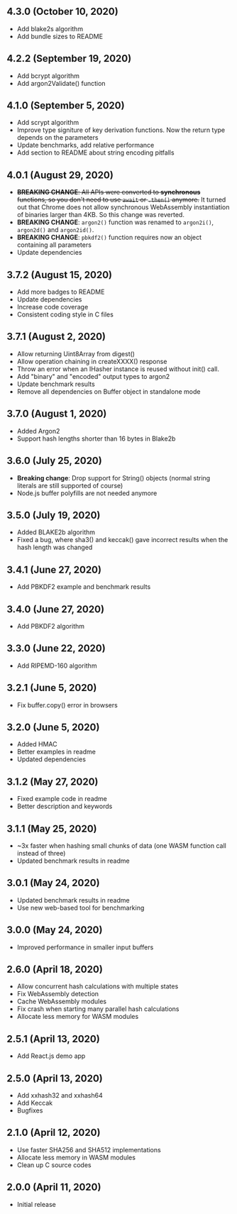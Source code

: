 ## 4.3.0 (October 10, 2020)

* Add blake2s algorithm
* Add bundle sizes to README

## 4.2.2 (September 19, 2020)

* Add bcrypt algorithm
* Add argon2Validate() function

## 4.1.0 (September 5, 2020)

* Add scrypt algorithm
* Improve type signiture of key derivation functions. Now the return type depends on the parameters
* Update benchmarks, add relative performance
* Add section to README about string encoding pitfalls

## 4.0.1 (August 29, 2020)

* ~~**BREAKING CHANGE**: All APIs were converted to **synchronous** functions, so you don't need to use `await` or `.then()` anymore.~~ It turned out that Chrome does not allow synchronous WebAssembly instantiation of binaries larger than 4KB. So this change was reverted.
* **BREAKING CHANGE**: `argon2()` function was renamed to `argon2i()`, `argon2d()` and `argon2id()`.
* **BREAKING CHANGE**: `pbkdf2()` function requires now an object containing all parameters
* Update dependencies

## 3.7.2 (August 15, 2020)

* Add more badges to README
* Update dependencies
* Increase code coverage
* Consistent coding style in C files

## 3.7.1 (August 2, 2020)

* Allow returning Uint8Array from digest()
* Allow operation chaining in createXXXX() response
* Throw an error when an IHasher instance is reused without init() call.
* Add "binary" and "encoded" output types to argon2
* Update benchmark results
* Remove all dependencies on Buffer object in standalone mode

## 3.7.0 (August 1, 2020)

* Added Argon2
* Support hash lengths shorter than 16 bytes in Blake2b

## 3.6.0 (July 25, 2020)

* **Breaking change**: Drop support for String() objects (normal string literals are still supported of course)
* Node.js buffer polyfills are not needed anymore

## 3.5.0 (July 19, 2020)

* Added BLAKE2b algorithm
* Fixed a bug, where sha3() and keccak() gave incorrect results when the hash length was changed

## 3.4.1 (June 27, 2020)

* Add PBKDF2 example and benchmark results

## 3.4.0 (June 27, 2020)

* Add PBKDF2 algorithm

## 3.3.0 (June 22, 2020)

* Add RIPEMD-160 algorithm

## 3.2.1 (June 5, 2020)

* Fix buffer.copy() error in browsers

## 3.2.0 (June 5, 2020)

* Added HMAC
* Better examples in readme
* Updated dependencies

## 3.1.2 (May 27, 2020)

* Fixed example code in readme
* Better description and keywords

## 3.1.1 (May 25, 2020)

* ~3x faster when hashing small chunks of data (one WASM function call instead of three)
* Updated benchmark results in readme

## 3.0.1 (May 24, 2020)

* Updated benchmark results in readme
* Use new web-based tool for benchmarking

## 3.0.0 (May 24, 2020)

* Improved performance in smaller input buffers

## 2.6.0 (April 18, 2020)

* Allow concurrent hash calculations with multiple states
* Fix WebAssembly detection
* Cache WebAssembly modules
* Fix crash when starting many parallel hash calculations
* Allocate less memory for WASM modules

## 2.5.1 (April 13, 2020)

* Add React.js demo app

## 2.5.0 (April 13, 2020)

* Add xxhash32 and xxhash64
* Add Keccak
* Bugfixes

## 2.1.0 (April 12, 2020)

* Use faster SHA256 and SHA512 implementations
* Allocate less memory in WASM modules
* Clean up C source codes

## 2.0.0 (April 11, 2020)

* Initial release
